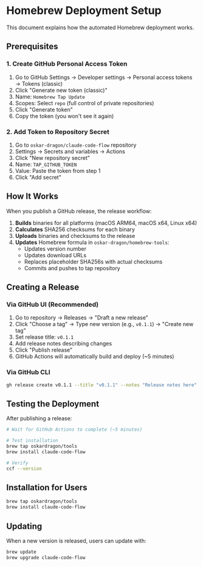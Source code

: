 # Homebrew Deployment Setup

This document explains how the automated Homebrew deployment works.

## Prerequisites

### 1. Create GitHub Personal Access Token

1. Go to GitHub Settings → Developer settings → Personal access tokens → Tokens (classic)
2. Click "Generate new token (classic)"
3. Name: `Homebrew Tap Update`
4. Scopes: Select `repo` (full control of private repositories)
5. Click "Generate token"
6. Copy the token (you won't see it again)

### 2. Add Token to Repository Secret

1. Go to `oskar-dragon/claude-code-flow` repository
2. Settings → Secrets and variables → Actions
3. Click "New repository secret"
4. Name: `TAP_GITHUB_TOKEN`
5. Value: Paste the token from step 1
6. Click "Add secret"

## How It Works

When you publish a GitHub release, the release workflow:

1. **Builds** binaries for all platforms (macOS ARM64, macOS x64, Linux x64)
2. **Calculates** SHA256 checksums for each binary
3. **Uploads** binaries and checksums to the release
4. **Updates** Homebrew formula in `oskar-dragon/homebrew-tools`:
   - Updates version number
   - Updates download URLs
   - Replaces placeholder SHA256s with actual checksums
   - Commits and pushes to tap repository

## Creating a Release

### Via GitHub UI (Recommended)

1. Go to repository → Releases → "Draft a new release"
2. Click "Choose a tag" → Type new version (e.g., `v0.1.1`) → "Create new tag"
3. Set release title: `v0.1.1`
4. Add release notes describing changes
5. Click "Publish release"
6. GitHub Actions will automatically build and deploy (~5 minutes)

### Via GitHub CLI

```bash
gh release create v0.1.1 --title "v0.1.1" --notes "Release notes here"
```

## Testing the Deployment

After publishing a release:

```bash
# Wait for GitHub Actions to complete (~5 minutes)

# Test installation
brew tap oskardragon/tools
brew install claude-code-flow

# Verify
ccf --version
```

## Installation for Users

```bash
brew tap oskardragon/tools
brew install claude-code-flow
```

## Updating

When a new version is released, users can update with:

```bash
brew update
brew upgrade claude-code-flow
```
